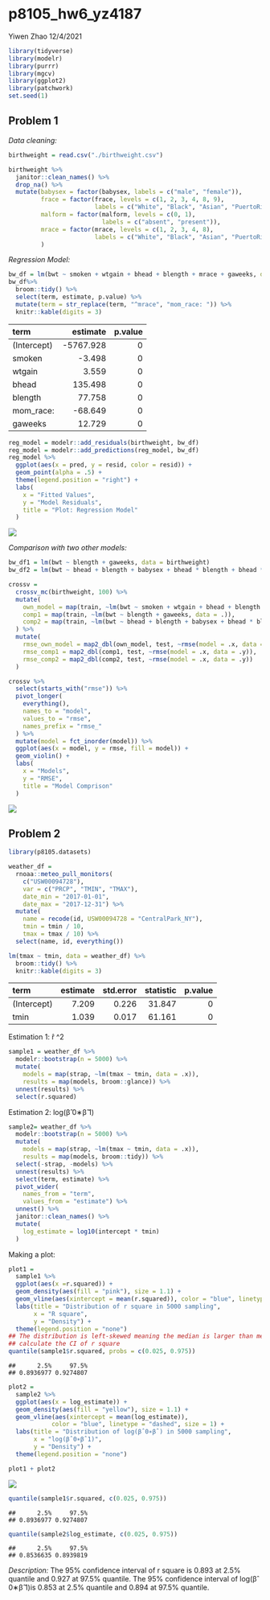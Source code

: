 p8105_hw6_yz4187
================
Yiwen Zhao
12/4/2021

``` r
library(tidyverse)
library(modelr)
library(purrr)
library(mgcv)
library(ggplot2)
library(patchwork)
set.seed(1)
```

## Problem 1

*Data cleaning:*

``` r
birthweight = read.csv("./birthweight.csv")

birthweight %>%
  janitor::clean_names() %>% 
  drop_na() %>% 
  mutate(babysex = factor(babysex, labels = c("male", "female")),
         frace = factor(frace, levels = c(1, 2, 3, 4, 8, 9),
                        labels = c("White", "Black", "Asian", "PuertoRican", "Other", "Unknown")),
         malform = factor(malform, levels = c(0, 1),
                          labels = c("absent", "present")),
         mrace = factor(mrace, levels = c(1, 2, 3, 4, 8),
                        labels = c("White", "Black", "Asian", "PuertoRican", "Other"))
         )
```

*Regression Model:*

``` r
bw_df = lm(bwt ~ smoken + wtgain + bhead + blength + mrace + gaweeks, data = birthweight)
bw_df%>% 
  broom::tidy() %>% 
  select(term, estimate, p.value) %>% 
  mutate(term = str_replace(term, "^mrace", "mom_race: ")) %>% 
  knitr::kable(digits = 3)
```

| term        |  estimate | p.value |
|:------------|----------:|--------:|
| (Intercept) | -5767.928 |       0 |
| smoken      |    -3.498 |       0 |
| wtgain      |     3.559 |       0 |
| bhead       |   135.498 |       0 |
| blength     |    77.758 |       0 |
| mom_race:   |   -68.649 |       0 |
| gaweeks     |    12.729 |       0 |

``` r
reg_model = modelr::add_residuals(birthweight, bw_df)
reg_model = modelr::add_predictions(reg_model, bw_df)
reg_model %>% 
  ggplot(aes(x = pred, y = resid, color = resid)) + 
  geom_point(alpha = .5) + 
  theme(legend.position = "right") +
  labs(
    x = "Fitted Values",
    y = "Model Residuals",
    title = "Plot: Regression Model"
  )
```

![](p8105_hw6_yz4187_files/figure-gfm/unnamed-chunk-3-1.png)<!-- -->

*Comparison with two other models:*

``` r
bw_df1 = lm(bwt ~ blength + gaweeks, data = birthweight)
bw_df2 = lm(bwt ~ bhead + blength + babysex + bhead * blength + bhead * babysex + blength * bhead + bhead * blength * babysex, data = birthweight)

crossv = 
  crossv_mc(birthweight, 100) %>% 
  mutate(
    own_model = map(train, ~lm(bwt ~ smoken + wtgain + bhead + blength + mrace + gaweeks, data = .)),
    comp1 = map(train, ~lm(bwt ~ blength + gaweeks, data = .)),
    comp2 = map(train, ~lm(bwt ~ bhead + blength + babysex + bhead * blength + bhead * babysex + blength * bhead + bhead * blength * babysex, data = .)),
  ) %>% 
  mutate(
    rmse_own_model = map2_dbl(own_model, test, ~rmse(model = .x, data = .y)),
    rmse_comp1 = map2_dbl(comp1, test, ~rmse(model = .x, data = .y)),
    rmse_comp2 = map2_dbl(comp2, test, ~rmse(model = .x, data = .y))
  )

crossv %>% 
  select(starts_with("rmse")) %>% 
  pivot_longer(
    everything(),
    names_to = "model",
    values_to = "rmse",
    names_prefix = "rmse_"
  ) %>% 
  mutate(model = fct_inorder(model)) %>% 
  ggplot(aes(x = model, y = rmse, fill = model)) + 
  geom_violin() +
  labs(
    x = "Models",
    y = "RMSE",
    title = "Model Comprison"
  ) 
```

![](p8105_hw6_yz4187_files/figure-gfm/unnamed-chunk-4-1.png)<!-- -->

## Problem 2

``` r
library(p8105.datasets)

weather_df = 
  rnoaa::meteo_pull_monitors(
    c("USW00094728"),
    var = c("PRCP", "TMIN", "TMAX"), 
    date_min = "2017-01-01",
    date_max = "2017-12-31") %>%
  mutate(
    name = recode(id, USW00094728 = "CentralPark_NY"),
    tmin = tmin / 10,
    tmax = tmax / 10) %>%
  select(name, id, everything())

lm(tmax ~ tmin, data = weather_df) %>% 
  broom::tidy() %>% 
  knitr::kable(digits = 3)
```

| term        | estimate | std.error | statistic | p.value |
|:------------|---------:|----------:|----------:|--------:|
| (Intercept) |    7.209 |     0.226 |    31.847 |       0 |
| tmin        |    1.039 |     0.017 |    61.161 |       0 |

Estimation 1: r̂ ^2

``` r
sample1 = weather_df %>% 
  modelr::bootstrap(n = 5000) %>% 
  mutate(
    models = map(strap, ~lm(tmax ~ tmin, data = .x)),
    results = map(models, broom::glance)) %>% 
  unnest(results) %>% 
  select(r.squared)
```

Estimation 2: log(β̂ 0∗β̂ 1)

``` r
sample2= weather_df %>% 
  modelr::bootstrap(n = 5000) %>% 
  mutate(
    models = map(strap, ~lm(tmax ~ tmin, data = .x)),
    results = map(models, broom::tidy)) %>% 
  select(-strap, -models) %>% 
  unnest(results) %>% 
  select(term, estimate) %>% 
  pivot_wider(
    names_from = "term",
    values_from = "estimate") %>% 
  unnest() %>% 
  janitor::clean_names() %>% 
  mutate(
    log_estimate = log10(intercept * tmin)
  )
```

Making a plot:

``` r
plot1 = 
  sample1 %>% 
  ggplot(aes(x =r.squared)) +
  geom_density(aes(fill = "pink"), size = 1.1) + 
  geom_vline(aes(xintercept = mean(r.squared)), color = "blue", linetype = "dashed", size = 1) +
  labs(title = "Distribution of r square in 5000 sampling",
       x = "R square",
       y = "Density") +
  theme(legend.position = "none")
## The distribution is left-skewed meaning the median is larger than mean
## calculate the CI of r square
quantile(sample1$r.squared, probs = c(0.025, 0.975))
```

    ##      2.5%     97.5% 
    ## 0.8936977 0.9274807

``` r
plot2 = 
  sample2 %>% 
  ggplot(aes(x = log_estimate)) +
  geom_density(aes(fill = "yellow"), size = 1.1) +
  geom_vline(aes(xintercept = mean(log_estimate)),
            color = "blue", linetype = "dashed", size = 1) +
  labs(title = "Distribution of log(β̂ 0∗β̂ ) in 5000 sampling",
       x = "log(β̂ 0∗β̂ 1)",
       y = "Density") +
  theme(legend.position = "none")

plot1 + plot2
```

![](p8105_hw6_yz4187_files/figure-gfm/unnamed-chunk-8-1.png)<!-- -->

``` r
quantile(sample1$r.squared, c(0.025, 0.975))
```

    ##      2.5%     97.5% 
    ## 0.8936977 0.9274807

``` r
quantile(sample2$log_estimate, c(0.025, 0.975))
```

    ##      2.5%     97.5% 
    ## 0.8536635 0.8939819

*Description:* The 95% confidence interval of r square is 0.893 at 2.5%
quantile and 0.927 at 97.5% quantile. The 95% confidence interval of
log(β̂ 0∗β̂ 1)is 0.853 at 2.5% quantile and 0.894 at 97.5% quantile.
